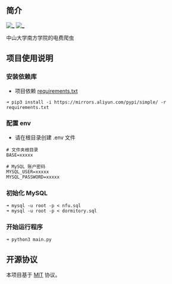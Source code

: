 ## 简介
[![_](https://img.shields.io/badge/python-3.7.7-informational.svg)](https://www.python.org/)
[![_](https://img.shields.io/badge/mysql-8.0.20-9cf.svg)](https://www.mysql.com/)

中山大学南方学院的电费爬虫

## 项目使用说明
### 安装依赖库
- 项目依赖 [requirements.txt](requirements.txt)

```
➜ pip3 install -i https://mirrors.aliyun.com/pypi/simple/ -r requirements.txt
```

### 配置 env
- 请在根目录创建 .env 文件

```
# 文件夹根目录
BASE=xxxxx

# MySQL 账户密码
MYSQL_USER=xxxxx
MYSQL_PASSWORD=xxxxx
```

### 初始化 MySQL
```
➜ mysql -u root -p < nfu.sql
➜ mysql -u root -p < dormitory.sql
```


### 开始运行程序
```
➜ python3 main.py
```

## 开源协议
本项目基于 [MIT](https://zh.wikipedia.org/wiki/MIT%E8%A8%B1%E5%8F%AF%E8%AD%89) 协议。